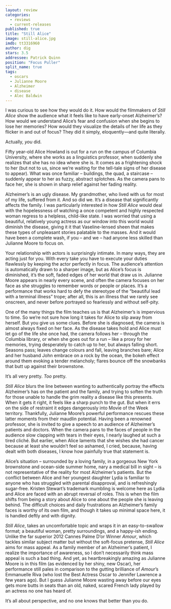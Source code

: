 ```yaml
---
layout: review
categories: 
  - reviews
  - current-releases
published: true
title: "Still Alice"
image: still-alice.jpg
imdb: tt3316960
author: dig
stars: 3.5
addressee: Patrick Quinn
position: "Focus Puller"
split_name: true
tags: 
  - oscars
  - Julianne Moore
  - Alzheimer
  - disease
  - Alec Baldwin
---
```


I was curious to see how they would do it. How would the filmmakers of _Still Alice_ show the audience what it feels like to have early-onset Alzheimer’s? How would we understand Alice’s fear and confusion when she begins to lose her memories? How would they visualize the details of her life as they flicker in and out of focus? They did it simply, eloquently—and quite literally. 

Actually, _you_ did.

Fifty year-old Alice Howland is out for a run on the campus of Columbia University, where she works as a linguistics professor, when suddenly she realizes that she has no idea where she is. It comes as a frightening shock to her (but not to us, since we’re waiting for the tell-tale signs of her disease to appear). What was once familiar – buildings, the quad, a staircase – suddenly appear to her as fuzzy, abstract splotches. As the camera pans to face her, she is shown in sharp relief against her fading reality. 

Alzheimer’s is an ugly disease. My grandmother, who lived with us for most of my life, suffered from it. And so did we. It’s a disease that significantly affects the family. I was particularly interested in how _Still Alice_ would deal with the hopelessness of watching a once competent and highly respected woman regress to a helpless, child-like state. I was worried that using a beautiful, relatively young actress as our window into this world would diminish the disease, giving it it that Vaseline-lensed sheen that makes these types of unpleasant stories palatable to the masses. And it would have been a complete wash, if you – and we – had anyone less skilled than Julianne Moore to focus on.

Your relationship with actors is surprisingly intimate. In many ways, they are acting just for you. With every take you have to execute your duties flawlessly by keeping the actor perfectly in focus. The audience’s attention is automatically drawn to a sharper image, but as Alice’s focus is diminished, it’s the soft, faded edges of her world that draw us in. Julianne Moore appears in nearly every scene, and often the camera focuses on her face as she struggles to remember words or people or places. It’s a performance that works hard to defy the stereotype of the “beautiful lead with a terminal illness” trope; after all, this is an illness that we rarely see onscreen, and never before portrayed so fearlessly and without self-pity. 

One of the many things the film teaches us is that Alzheimer’s is impervious to time. So we’re not sure how long it takes for Alice to slip away from herself. But you give us some clues. Before she is diagnosed, the camera is almost always fixed on her face. As the disease takes hold and Alice must let go of the life she once had, the camera follows her – through the Columbia library, or when she goes out for a run – like a proxy for her memories, trying desperately to catch up to her, but always falling short. Seasons pass; leaves change colours and fall, leaving branches bare; Alice and her husband John embrace on a rock by the ocean, the bokeh effect around them evoking a tender melancholy; flares bounce off the snowbanks that butt up against their brownstone.

It’s all very pretty. _Too_ pretty.

 

_Still Alice_ blurs the line between wanting to authentically portray the effects Alzheimer’s has on the patient and the family, and trying to soften the truth for those unable to handle the grim reality a disease like this presents. When it gets it right, it feels like a sharp punch to the gut. But when it errs on the side of restraint it edges dangerously into Movie of the Week territory. Thankfully, Julianne Moore’s powerful performance rescues these latter moments from their maudlin potential. Having been a renowned professor, she is invited to give a speech to an audience of Alzheimer’s patients and doctors. When the camera pans to the faces of people in the audience slow clapping with tears in their eyes, I nearly laughed at such a tired cliché. But earlier, when Alice laments that she wishes she had cancer because at least she wouldn’t feel so ashamed, I cried, because, having dealt with both diseases, I know how painfully true that statement is. 

Alice’s situation – surrounded by a loving family, in a gorgeous New York brownstone and ocean-side summer home, nary a medical bill in sight – is not representative of the reality for most Alzheimer’s patients. But the conflict between Alice and her youngest daughter Lydia is familiar to anyone who has struggled with parental disapproval, and is refreshingly sugar-free. Kristen Stewart’s trademark mumbling is welcome here as Lydia and Alice are faced with an abrupt reversal of roles. This is when the film shifts from being a story about Alice to one about the people she is leaving behind. The difficult choices and daily frustrations an Alzheimer’s family faces is worthy of its own film, and though it takes up minimal space here, it is handled deftly and with dignity. 

_Still Alice_, takes an uncomfortable topic and wraps it in an easy-to-swallow format; a beautiful woman, pretty surroundings, and a happy-ish ending. Unlike the far superior 2012 Cannes Palme D’or Winner _Amour_, which tackles similar subject matter but without the soft-focus pretense, _Still Alice_ aims for mass appeal. As a family member of an Alzheimer’s patient, I realize the importance of awareness, so I don’t necessarily think mass appeal is such a bad thing. And yet, as heartbreakingly amazing as Julianne Moore is in this film (as evidenced by her shiny, new Oscar), her performance still pales in comparison to the gutting brilliance of _Amour_’s Emmanuelle Riva (who lost the Best Actress Oscar to Jennifer Lawrence a few years ago). But I guess Julianne Moore wasting away before our eyes gets more butts in seats than an old, naked, scared French lady played by an actress no one has heard of. 

It’s all about perspective, and no one knows that better than you do.